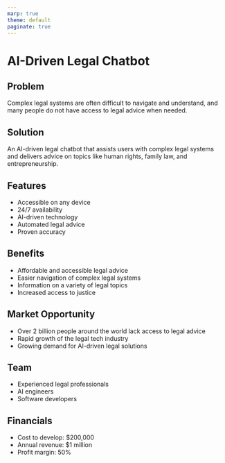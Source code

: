 ```yaml
---
marp: true
theme: default
paginate: true
---
```

# AI-Driven Legal Chatbot

## Problem
Complex legal systems are often difficult to navigate and understand, and many people do not have access to legal advice when needed. 

## Solution
An AI-driven legal chatbot that assists users with complex legal systems and delivers advice on topics like human rights, family law, and entrepreneurship.

## Features
- Accessible on any device
- 24/7 availability
- AI-driven technology
- Automated legal advice
- Proven accuracy

## Benefits
- Affordable and accessible legal advice
- Easier navigation of complex legal systems
- Information on a variety of legal topics
- Increased access to justice

## Market Opportunity
- Over 2 billion people around the world lack access to legal advice
- Rapid growth of the legal tech industry
- Growing demand for AI-driven legal solutions

## Team
- Experienced legal professionals
- AI engineers
- Software developers

## Financials
- Cost to develop: $200,000 
- Annual revenue: $1 million 
- Profit margin: 50%
  